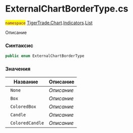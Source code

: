 
# ExternalChartBorderType.cs
<mark style="color:purple;">`namespace`</mark> [TigerTrade.Chart](../../../../../TigerTrade.Chart.md).[Indicators](../../../../../TigerTrade.Chart/Indicators.md).[List](../../../../../TigerTrade.Chart/Indicators/List.md)



Описание

### Синтаксис
```csharp
public enum ExternalChartBorderType
```


### Значения
| Название | Описание |
| --- | --- |
| ` None` | *Описание* |
| ` Box` | *Описание* |
| ` ColoredBox` | *Описание* |
| ` Candle` | *Описание* |
| ` ColoredCandle` | *Описание* |



